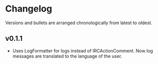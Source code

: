 # Changelog

Versions and bullets are arranged chronologically from latest to oldest.

## v0.1.1

- Uses LogFormatter for logs instead of IRCActionComment. Now log messages are translated to the language of the user.

